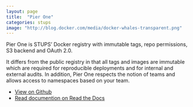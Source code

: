 ```yaml
---
layout: page
title:  "Pier One"
categories: stups
image: "http://blog.docker.com/media/docker-whales-transparent.png"
---
```


Pier One is STUPS’ Docker registry with immutable tags, repo permissions, S3 backend and OAuth 2.0. 

It differs from the public registry in that all tags and images are immutable which are required for reproducible deployments and for internal and external audits. In addition, Pier One respects the notion of teams and allows access to namespaces based on your team.

* [View on Github](https://github.com/zalando-stups/pierone)
* [Read documention on Read the Docs](http://stups.readthedocs.org/en/latest/components/pierone.html)